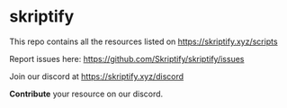 # skriptify

This repo contains all the resources listed on https://skriptify.xyz/scripts

Report issues here: https://github.com/Skriptify/skriptify/issues

Join our discord at https://skriptify.xyz/discord

**Contribute** your resource on our discord.
